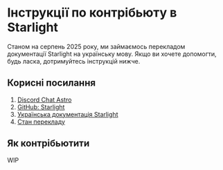 # Інструкції по контрібьюту в Starlight

Станом на серпень 2025 року, ми займаємось перекладом документації Starlight на українську мову. Якщо ви хочете допомогти, будь ласка, дотримуйтесь інструкцій нижче.

## Корисні посилання

1. [Discord Chat Astro](https://astro.build/chat)
2. [GitHub: Starlight](https://github.com/withastro/starlight)
3. [Українська документація Starlight](https://starlight.astro.build/uk/)
4. [Стан перекладу](https://i18n.starlight.astro.build/)

## Як контрібьютити

WIP


